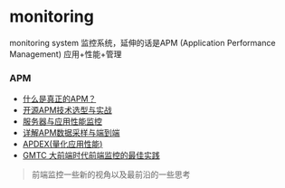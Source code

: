 # monitoring
monitoring system 监控系统，延伸的话是APM (Application Performance Management) 应用+性能+管理

### APM
 - [什么是真正的APM？](http://network.51cto.com/art/201503/469273.htm)
 - [开源APM技术选型与实战](https://www.cnblogs.com/davidwang456/articles/8119047.html)
 - [服务器与应用性能监控](https://www.manageengine.cn/products/applications_manager/applications-monitoring-features.html)
 - [详解APM数据采样与端到端](https://www.cnblogs.com/amy26/p/5916228.html)
 - [APDEX(量化应用性能)](https://www.manageengine.cn/products/applications_manager/apdex.html)
 - [GMTC 大前端时代前端监控的最佳实践](https://juejin.im/post/5b35921af265da598f1563cf?utm_source=gold_browser_extension)
  >前端监控一些新的视角以及最前沿的一些思考
